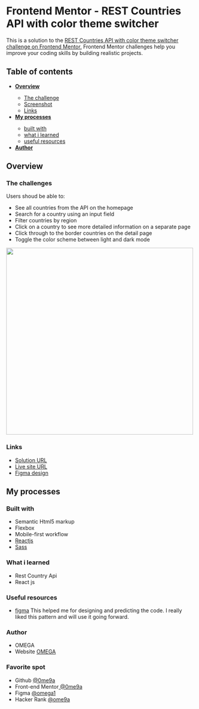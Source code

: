<h1>Frontend Mentor - REST Countries API with color theme switcher</h1>

<p>This is a solution to the <a href="https://www.frontendmentor.io/solutions/where-in-the-world-o1I8jbkJhj" target='_blank' rel='noreferrer'>REST Countries API with color theme switcher challenge on Frontend Mentor.</a> 
Frontend Mentor challenges help you improve your coding skills by building realistic projects.</p>



<h2>Table of contents</h2>
<ul>
  <li><strong><a href="#overview">Overview</a></strong></li>
  <ul>
    <li><a href="#thechallenges">The challenge</a></li>
    <li><a href="#screenshot">Screenshot</a></li>
    <li><a href="#links">Links</a></li>
  </ul>
  <li><strong><a href="#my-processes">My processes</a></strong></li>
  <ul>
    <li><a href="#built-with">built with</a></li>
    <li><a href="#what-i-learned">what i learned</a></li>
    <li><a href="#useful-resources">useful resources</a></li>
   </ul>
  <li><strong><a href="#author">Author</a></strong></li>
</ul>



<!-- list classess start -->
<h2 id="overview">Overview</h2>
<h3 id="thechallenges">The challenges</h3>
<p>Users shoud be able to:</p>
<ul>
  <li>See all countries from the API on the homepage</li>
  <li>Search for a country using an <span>input</span> field</li>
  <li>Filter countries by region</li>
  <li>Click on a country to see more detailed information on a separate page</li>
  <li>Click through to the border countries on the detail page</li>
  <li>Toggle the color scheme between light and dark mode</li>
</ul>

<img id="screenshot" width="500" src="https://raw.githubusercontent.com/0ME9A/screenshots/main/where-in-the-world.png" alt="">

<h3 id="links">Links</h3>
<ul>
  <li><a href="https://github.com/0ME9A/where-in-the-world" target='_blank' rel='noreferrer'>Solution URL</a></li>
  <li><a href="https://0me9a.github.io/where-in-the-world/" target='_blank' rel='noreferrer'>Live site URL</a></li>
  <li><a href="https://www.figma.com/community/file/1125344326407950094" target='_blank' rel='noreferrer'>Figma design</a></li>
</ul>
<!-- list classess end -->


<!-- list classess start -->
<h2 id="my-processes">My processes</h2>
<h3 id="built-with">Built with</h3>
<ul>
  <li>Semantic Html5 markup</li>
  <li>Flexbox</li>
  <li>Mobile-first workflow</li>
  <li><a href="https://reactjs.org/" target='_blank' rel='noreferrer'>Reactjs</a></li>
  <li><a href="https://sass-lang.com/" target='_blank' rel='noreferrer'>Sass</a></li>
</ul>

<h3 id="what-i-learned">What i learned</h3>
<ul>
  <li>Rest Country Api</li>
  <li>React js</li>
</ul>

<h3 id="useful-resources">Useful resources</h3>
<ul>
  <li>
    <a href="https://figma.com/" target='_blank' rel='noreferrer'>figma</a> This helped me for designing and predicting the code. I really liked this pattern and will use it going forward.
  </li>
</ul>
<h3 id="author">Author</h3>
<ul>
  <li>OMEGA</li>
  <li>Website <a href="https://ome9a.com" target='_blank' rel='noreferrer'>OMEGA</a></li>
</ul>

<h3>Favorite spot</h3>
<ul>
  <li>Github <a href="https://www.github.com/0me9a" target='_blank' rel='noreferrer'> @0me9a</a></li>
  <li>Front-end Mentor<a href="https://www.frontendmentor.io/profile/0me9a" target='_blank' rel='noreferrer'> @0me9a</a></li>
  <li>Figma <a href="https://www.figma.com/@omega1" target='_blank' rel='noreferrer'> @omega1</a></li>
  <li>Hacker Rank <a href="https://www.hackerrank.com/ome9a" target='_blank' rel='noreferrer'> @ome9a</a></li>
</ul>
<!-- list classess end -->
